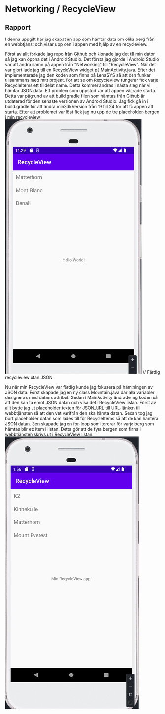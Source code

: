 # Networking / RecycleView
## Rapport

I denna uppgift har jag skapat en app som hämtar data om olika berg från en webbtjänst och visar upp den i appen med hjälp av en recycleview.

Först av allt forkade jag repo från Github och klonade jag det till min dator så jag kan öppna det i Android Studio. Det första jag gjorde i Android Studio var att ändra namn på appen från "Networking" till "RecycleView".
När det var gjort lade jag till en RecycleView widget på MainActivity.java. 
Efter det implementerade jag den koden som finns på LenaSYS så att den funkar tillsammans med mitt projekt. För att se om RecycleView fungerar fick varje RecycleItems ett tilldelat namn. Detta kommer ändras i nästa steg när vi hämtar JSON data.
Ett problem som uppstod var att appen vägrade starta. Detta var pågrund av att build.gradle filen som hämtas från Github är utdaterad för den senaste versionen av Android Studio. Jag fick gå in i build.gradle för att ändra minSdkVersion från 19 till 24 för att få appen att starta.
Efter att problemet var löst fick jag nu upp de tre placeholder-bergen i min recycleview
![img.png](img.png) // Färdig recycleview utan JSON

Nu när min RecycleView var färdig kunde jag fokusera på hämtningen av JSON data. Först skapade jag en ny class Mountain.java där alla variabler designeras med datans attribut.
Sedan i MainActivity ändrade jag koden så att den kan ta emot JSON datan och visa det i RecycleView listan. Först av allt bytte jag ut placeholder texten för JSON_URL till URL-länken till webbtjänsten så att den vet varifrån den ska hämta datan. Sedan tog jag bort placeholder datan som lades till för RecycleItems så att de kan hantera JSON datan.
Sen skapade jag en for-loop som itererar för varje berg som hämtas blir ett item i listan. Detta gör att de fyra bergen som finns i webbtjänsten skrivs ut i RecycleView listan.
![img_1.png](img_1.png)